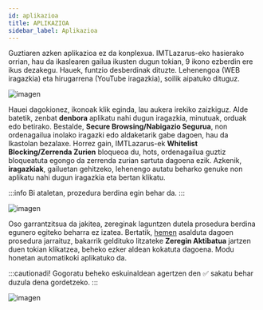 ```yaml
---
id: aplikazioa
title: APLIKAZIOA
sidebar_label: Aplikazioa
---
```


Guztiaren azken aplikazioa ez da konplexua. IMTLazarus-eko hasierako orrian, hau da ikaslearen gailua ikusten dugun tokian, 9 ikono ezberdin ere ikus dezakegu. Hauek, funtzio desberdinak dituzte. Lehenengoa (WEB iragazkia) eta hirugarrena (YouTube iragazkia), soilik aipatuko dituguz.

![imagen](https://i.ibb.co/4fZsszS/aplikazioa1.jpg)

Hauei dagokionez, ikonoak klik eginda, lau aukera irekiko zaizkiguz. Alde batetik, zenbat **denbora** aplikatu nahi dugun iragazkia, minutuak, orduak edo betirako. Bestalde, **Secure Browsing/Nabigazio Segurua**, non ordenagailua inolako iragazki edo aldaketarik gabe dagoen, hau da Ikastolan bezalaxe. Horrez gain, IMTLazarus-ek **Whitelist Blocking/Zerrenda Zurien** bloqueoa du, hots, ordenagailua guztiz bloqueatuta egongo da zerrenda zurian sartuta dagoena ezik. Azkenik, **iragazkiak**, gailuetan gehitzeko, lehenengo autatu beharko genuke non aplikatu nahi dugun iragazkia eta bertan klikatu.

:::info
Bi ataletan, prozedura berdina egin  behar da.
:::

![imagen](https://i.ibb.co/RgFn3Bn/aplikazioa2.jpg)

Oso garrantzitsua da jakitea, zereginak laguntzen dutela prosedura berdina egunero egiteko beharra ez izatea. Bertatik, [hemen](https://kirikino.wiki/docs/filtro-librea) asalduta dagoen prosedura jarraituz, bakarrik geldituko litzateke **Zeregin Aktibatua** jartzen duen tokian klikatzea, beheko ezker aldean kokatuta dagoena. Modu honetan automatikoki aplikatuko da.

:::cautionadi!
Gogoratu beheko eskuinaldean agertzen den ✅ sakatu behar duzula dena gordetzeko.
:::

![imagen](https://i.ibb.co/pvKsLFs/aplikazioa3.jpg)
